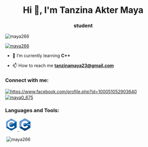 <h1 align="center">Hi 👋, I'm Tanzina Akter Maya</h1>
<h3 align="center">student</h3>

<p align="left"> <img src="https://komarev.com/ghpvc/?username=maya266&label=Profile%20views&color=0e75b6&style=flat" alt="maya266" /> </p>

<p align="left"> <a href="https://github.com/ryo-ma/github-profile-trophy"><img src="https://github-profile-trophy.vercel.app/?username=maya266" alt="maya266" /></a> </p>

- 🌱 I’m currently learning **C++**

- 📫 How to reach me **tanzinamaya23@gmail.com**

<h3 align="left">Connect with me:</h3>
<p align="left">
<a href="https://fb.com/https://www.facebook.com/profile.php?id=100051052903640" target="blank"><img align="center" src="https://raw.githubusercontent.com/rahuldkjain/github-profile-readme-generator/master/src/images/icons/Social/facebook.svg" alt="https://www.facebook.com/profile.php?id=100051052903640" height="30" width="40" /></a>
<a href="https://instagram.com/maya0_675" target="blank"><img align="center" src="https://raw.githubusercontent.com/rahuldkjain/github-profile-readme-generator/master/src/images/icons/Social/instagram.svg" alt="maya0_675" height="30" width="40" /></a>
</p>

<h3 align="left">Languages and Tools:</h3>
<p align="left"> <a href="https://www.cprogramming.com/" target="_blank" rel="noreferrer"> <img src="https://raw.githubusercontent.com/devicons/devicon/master/icons/c/c-original.svg" alt="c" width="40" height="40"/> </a> <a href="https://www.w3schools.com/cpp/" target="_blank" rel="noreferrer"> <img src="https://raw.githubusercontent.com/devicons/devicon/master/icons/cplusplus/cplusplus-original.svg" alt="cplusplus" width="40" height="40"/> </a> </p>

<p>&nbsp;<img align="center" src="https://github-readme-stats.vercel.app/api?username=maya266&show_icons=true&locale=en" alt="maya266" /></p>
